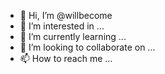 - 👋 Hi, I’m @willbecome
- 👀 I’m interested in ...
- 🌱 I’m currently learning ...
- 💞️ I’m looking to collaborate on ...
- 📫 How to reach me ...

<!---
willbecome/willbecome is a ✨ special ✨ repository because its `README.md` (this file) appears on your GitHub profile.
You can click the Preview link to take a look at your changes.
--->
